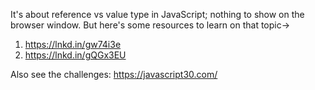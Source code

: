  It's about reference vs value type in JavaScript; nothing to show on the browser window.
But here's some resources to learn on that topic->
1) https://lnkd.in/gw74i3e
2) https://lnkd.in/gQGx3EU

Also see the challenges: https://javascript30.com/
